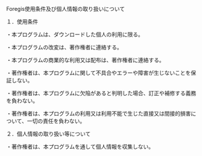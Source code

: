 Foregis使用条件及び個人情報の取り扱いについて

１．使用条件

・本プログラムは、ダウンロードした個人の利用に限る。

・本プログラムの改変は、著作権者に連絡する。

・本プログラムの商業的な利用又は配布は、著作権者に連絡する。

・著作権者は、本プログラムに関して不具合やエラーや障害が生じないことを保証しない。 

・著作権者は、本プログラムに欠陥があると判明した場合、訂正や補修する義務を負わない。

・著作権者は、本プログラムの利用又は利用不能で生じた直接又は間接的損害について、一切の責任を負わない。

２．個人情報の取り扱い等について

・著作権者は、本プログラムを通して個人情報を収集しない。

